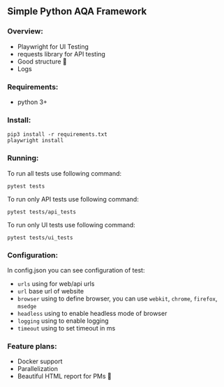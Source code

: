 ## Simple Python AQA Framework
### Overview:
- Playwright for UI Testing
- requests library for API testing
- Good structure :slightly_smiling_face:
- Logs

### Requirements:
- python 3+

### Install:
```
pip3 install -r requirements.txt
playwright install  
```

### Running:
To run all tests use following command:
```
pytest tests
```

To run only API tests use following command:
```
pytest tests/api_tests
```

To run only UI tests use following command:
```
pytest tests/ui_tests
```
### Configuration:
In config.json you can see configuration of test:
- ``urls`` using for web/api urls
- ``url`` base url of website
- ``browser`` using to define browser, you can use ``webkit``, ``chrome``, ``firefox``, ``msedge``
- ``headless`` using to enable headless mode of browser
- ``logging`` using to enable logging
- ``timeout`` using to set timeout in ms
### Feature plans:
- Docker support
- Parallelization
- Beautiful HTML report for PMs :rofl: